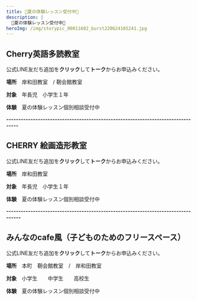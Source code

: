```yaml
---
title: 🍒夏の体験レッスン受付中🍒
description: |
  🍒夏の体験レッスン受付中🍒
heroImg: /img/storypic_00011682_burst220624165241.jpg
---
```

## Cherry英語多読教室

公式LINE友だち追加を**クリック**して**トーク**からお申込みください。

**場所**　岸和田教室　/   靭会館教室　

**対象**　年長児　小学生１年　　

**体験**　夏の体験レッスン個別相談受付中

**\---------------------------------------------------------------------------------**

## CHERRY 絵画造形教室

公式LINE友だち追加を**クリック**して**トーク**からお申込みください。

**場所**　岸和田教室

**対象**　年長児　小学生１年　　

**体験**　夏の体験レッスン個別相談受付中

**\----------------------------------------------------------------------------------**

## みんなのcafe風（子どものためのフリースペース）

公式LINE友だち追加を**クリック**して**トーク**からお申込みください。

**場所**　本町　靭会館教室　/　岸和田教室

**対象**　小学生　　中学生　　高校生

**体験**　夏の体験レッスン個別相談受付中